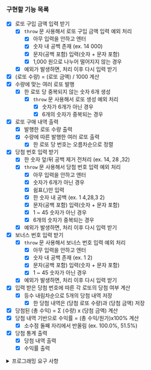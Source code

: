 ### 구현할 기능 목록

- [x] 로또 구입 금액 입력 받기
  - [x] `throw` 문 사용해서 로또 구입 금액 입력 예외 처리
    - [x] 아무 입력을 안하고 엔터
    - [x] 숫자 내 공백 존재 (ex. 14 000)
    - [x] 문자(공백 포함) 입력(숫자 + 문자 포함)
    - [x] 1,000 원으로 나누어 떨어지지 않는 경우
  - [x] 예외가 발생하면, 처리 이후 다시 입력 받기
- [x] (로또 수량) = (로또 금액) / 1000 계산
- [x] 수량에 맞는 여러 로또 발행
  - [x] 한 로또 당 중복되지 않는 숫자 6개 생성
    - [x] `throw` 문 사용해서 로또 생성 예외 처리
      - [x] 숫자가 6개가 아닌 경우
      - [x] 6개의 숫자가 중복되는 경우
- [x] 로또 구매 내역 출력
  - [x] 발행한 로또 수량 출력
  - [x] 수량에 따른 발행한 여러 로또 출력
    - [x] 한 로또 당 번호는 오름차순으로 정렬
- [x] 당첨 번호 입력 받기
  - [x] 한 숫자 앞/뒤 공백 제거 전처리 (ex. 14, 28 ,32)
  - [x] `throw` 문 사용해서 당첨 번호 입력 예외 처리
    - [x] 아무 입력을 안하고 엔터
    - [x] 숫자가 6개가 아닌 경우
    - [x] 쉼표(,)만 입력
    - [x] 한 숫자 내 공백 (ex. 1 4,28,3 2)
    - [x] 문자(공백 포함) 입력(숫자 + 문자 포함)
    - [x] 1 ~ 45 숫자가 아닌 경우
    - [x] 6개의 숫자가 중복되는 경우
  - [x] 예외가 발생하면, 처리 이후 다시 입력 받기
- [x] 보너스 번호 입력 받기
  - [x] `throw` 문 사용해서 보너스 번호 입력 예외 처리
    - [x] 아무 입력을 안하고 엔터
    - [x] 숫자 내 공백 존재 (ex. 1 2)
    - [x] 문자(공백 포함) 입력(숫자 + 문자 포함)
    - [x] 1 ~ 45 숫자가 아닌 경우
  - [x] 예외가 발생하면, 처리 이후 다시 입력 받기
- [x] 입력 받은 당첨 번호에 따른 각 로또의 당첨 여부 계산
  - [x] 등수 내림차순으로 5개의 당첨 내역 저장
    - [x] 한 당첨 내역은 (당첨 로또 수량)과 (당첨 금액) 저장
- [x] 당첨된 (총 수익) = Σ (수량) x (당첨 금액) 계산
- [x] 당첨 내역 기반으로 수익률 = (총 수익/원가)x100% 계산
  - [x] 소수점 둘째 자리에서 반올림 (ex. 100.0%, 51.5%)
- [x] 당첨 통계 출력
  - [x] 당첨 내역 출력
  - [x] 수익률 출력

<details>
  <summary> 프로그래밍 요구 사항 </summary>
  <div markdown="1">

- Node.js 버전 18.17.1 이상 설치
- ESLint, Prettier 설정
  - Airbnb 자바스크립트 스타일 가이드 컨벤션 지키기
- `package.json`을 변경 X
  - 깃허브에는 ESLint 설정 반영 X
- `@woowacourse/mission-utils` 를 import 하여 API 사용
  - `MissionUtils.Random.pickUniqueNumbersInRange(1, 45, 6);` 를 이용하여 랜덤 숫자 생성
  - `Console.readLineAsync`, `Console.print` 를 활용하여 입/출력
- 프로그램 종료 시 `process.exit()`를 호출 X
- 파일, 패키지 이름을 수정하거나 이동 X
- 요구 사항에 명시된 출력값 형식을 지키기
- 함수(또는 메서드)가 한 가지 일만 하도록 최대한 작게 만들기
  - indent(인덴트, 들여쓰기) depth는 2까지만 허용
  - 함수(또는 메서드)의 길이는 15라인 이하
  - else를 지양
- Jest를 이용하여 아래의 기능 목록을 테스트 코드 작성해서 정상 동작 확인
  - `npm test` 입력하여 ApplicationTest.js 테스트
- 기능 목록 단위로 Git 커밋
- 제공된 Lotto 클래스를 활용해 구현

  - numbers의 # prefix를 변경 X
  - Lotto에 필드를 추가 X

    </div>
  </details>
